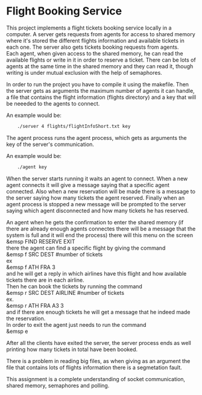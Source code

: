 # Flight Booking Service

This project implements a flight tickets booking service locally 
in a computer. A server gets requests from agents for access to 
shared memory where it's stored the different flights information
and available tickets in each one. The server also gets tickets 
booking requests from agents.  <br />
Each agent, when given access to the shared memory, he can read 
the available flights or write in it in order to reserve a ticket.
There can be lots of agents at the same time in the shared memory and
they can read it, though writing is under mutual exclusion with the help 
of semaphores. <br />

In order to run the project you have to compile it using the makefile.
Then the server gets as arguments the maximum number of agents it can 
handle, a file that contains the flight information (flights directory)
and a key that will be neeeded to the agents to connect. <br />

An example would be: 
```bash
    ./server 4 flights/flightInfoShort.txt key
```
The agent process runs the agent process, which gets as arguments the 
key of the server's communication. <br />

An example would be:
```bash
    ./agent key
```
When the server starts running it waits an agent to connect. When a new 
agent connects it will give a message saying that a specific agent connected.
Also when a new reservation will be made there is a message to the server 
saying how many tickets the agent reserved. Finally when an agent process is 
stopped a new message will be prompted to the server saying which agent 
disconnected and how many tickets he has reserved. <br />

An agent when he gets the confirmation to enter the shared memory (if there 
are already enough agents connectes there will be a message that the system is
full and it will end the process) there will this menu on the screen  <br />
&emsp   FIND RESERVE EXIT
 <br />
there the agent can find a specific flight by giving the command <br />
&emsp   f SRC DEST #number of tickets  <br />
ex <br />
&emsp   f ATH FRA 3 <br />
and he will get a reply in which airlines have this flight and how available 
tickets there are in each airline. <br />
Then he can book the tickets by running the command <br />
&emsp   r SRC DEST AIRLINE #number of tickets <br />
ex. <br />
&emsp   r ATH FRA A3 3 <br />
and if there are enough tickets he will get a message that he indeed made the 
reservation. <br />
In order to exit the agent just needs to run the command  <br />
&emsp   e

After all the clients have exited the server, the server process ends as well 
printing how many tickets in total have been booked. <br />

There is a problem in reading big files, as when giving as an argument the file 
that contains lots of flights information there is a segmetation fault.  <br /> 

This assignment is a complete understanding of socket communication, shared memory,
semaphores and polling. <br />
